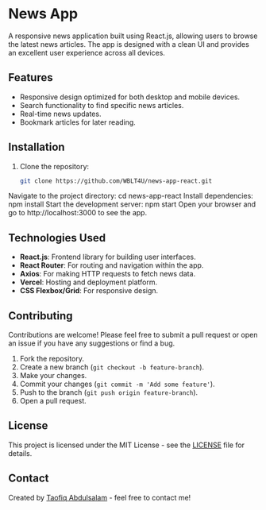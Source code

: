 # News App

A responsive news application built using React.js, allowing users to browse the latest news articles. The app is designed with a clean UI and provides an excellent user experience across all devices.

## Features

- Responsive design optimized for both desktop and mobile devices.
- Search functionality to find specific news articles.
- Real-time news updates.
- Bookmark articles for later reading.

## Installation

1. Clone the repository:
   ```bash
   git clone https://github.com/WBLT4U/news-app-react.git
Navigate to the project directory:
   cd news-app-react
Install dependencies:
npm install
Start the development server:
npm start
Open your browser and go to http://localhost:3000 to see the app.

## Technologies Used

- **React.js**: Frontend library for building user interfaces.
- **React Router**: For routing and navigation within the app.
- **Axios**: For making HTTP requests to fetch news data.
- **Vercel**: Hosting and deployment platform.
- **CSS Flexbox/Grid**: For responsive design.

## Contributing

Contributions are welcome! Please feel free to submit a pull request or open an issue if you have any suggestions or find a bug.

1. Fork the repository.
2. Create a new branch (`git checkout -b feature-branch`).
3. Make your changes.
4. Commit your changes (`git commit -m 'Add some feature'`).
5. Push to the branch (`git push origin feature-branch`).
6. Open a pull request.

## License

This project is licensed under the MIT License - see the [LICENSE](LICENSE) file for details.
## Contact

Created by [Taofiq Abdulsalam](https://github.com/WBLT4U) - feel free to contact me!



